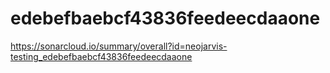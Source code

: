 # edebefbaebcf43836feedeecdaaone
https://sonarcloud.io/summary/overall?id=neojarvis-testing_edebefbaebcf43836feedeecdaaone
